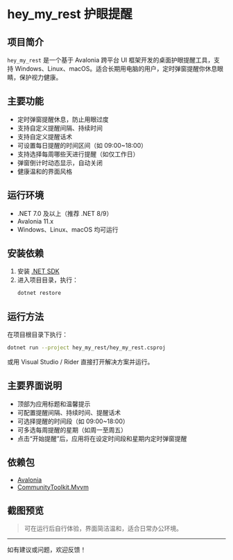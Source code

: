 # hey_my_rest 护眼提醒

## 项目简介

`hey_my_rest` 是一个基于 Avalonia 跨平台 UI 框架开发的桌面护眼提醒工具，支持 Windows、Linux、macOS。适合长期用电脑的用户，定时弹窗提醒你休息眼睛，保护视力健康。

## 主要功能

- 定时弹窗提醒休息，防止用眼过度
- 支持自定义提醒间隔、持续时间
- 支持自定义提醒话术
- 可设置每日提醒的时间区间（如 09:00~18:00）
- 支持选择每周哪些天进行提醒（如仅工作日）
- 弹窗倒计时动态显示，自动关闭
- 健康温和的界面风格

## 运行环境

- .NET 7.0 及以上（推荐 .NET 8/9）
- Avalonia 11.x
- Windows、Linux、macOS 均可运行

## 安装依赖

1. 安装 [.NET SDK](https://dotnet.microsoft.com/download)
2. 进入项目目录，执行：
   ```bash
   dotnet restore
   ```

## 运行方法

在项目根目录下执行：
```bash
dotnet run --project hey_my_rest/hey_my_rest.csproj
```

或用 Visual Studio / Rider 直接打开解决方案并运行。

## 主要界面说明

- 顶部为应用标题和温馨提示
- 可配置提醒间隔、持续时间、提醒话术
- 可选择提醒的时间段（如 09:00~18:00）
- 可多选每周提醒的星期（如周一至周五）
- 点击“开始提醒”后，应用将在设定时间段和星期内定时弹窗提醒

## 依赖包

- [Avalonia](https://github.com/AvaloniaUI/Avalonia)
- [CommunityToolkit.Mvvm](https://github.com/CommunityToolkit/dotnet)

## 截图预览

> 可在运行后自行体验，界面简洁温和，适合日常办公环境。

---

如有建议或问题，欢迎反馈！
